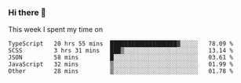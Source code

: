 ### Hi there 👋

<!--
**qiruohan/qiruohan** is a ✨ _special_ ✨ repository because its `README.md` (this file) appears on your GitHub profile.

Here are some ideas to get you started:

- 🔭 I’m currently working on ...
- 🌱 I’m currently learning ...
- 👯 I’m looking to collaborate on ...
- 🤔 I’m looking for help with ...
- 💬 Ask me about ...
- 📫 How to reach me: ...
- 😄 Pronouns: ...
- ⚡ Fun fact: ...
-->

This week I spent my time on 
<!--START_SECTION:waka-->
```text
TypeScript   20 hrs 55 mins  ███████████████████▓░░░░░   78.09 % 
SCSS         3 hrs 31 mins   ███▒░░░░░░░░░░░░░░░░░░░░░   13.14 % 
JSON         58 mins         █░░░░░░░░░░░░░░░░░░░░░░░░   03.61 % 
JavaScript   32 mins         ▒░░░░░░░░░░░░░░░░░░░░░░░░   01.99 % 
Other        28 mins         ▒░░░░░░░░░░░░░░░░░░░░░░░░   01.78 % 
```
<!--END_SECTION:waka-->

